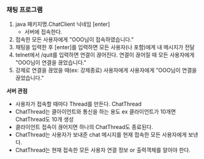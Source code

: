 ### 채팅 프로그램

1. java 패키지명.ChatClient 닉네임 [enter]
    - 서버에 접속한다.
2. 접속한 모든 사용자에게 "OOO님이 접속하였습니다."
3. 채팅을 입력한 후 [enter]를 입력하면 모든 사용자(나 포함)에게 내 메시지가 전달
4. telnet에서 /quit를 입력하면 연결이 끊어진다. 연결이 끊어질 때 모든 사용자에게 "OOO님이 연결을 끊었습니다."
5. 강제로 연결을 끊었을 때(ex: 강제종료) 사용자에게 사용자에게 "OOO님이 연결을 끊었습니다."

**서버 관점**
- 사용자가 접속할 때마다 Thread를 만든다. ChatThread
- ChatThread는 클아이언트와 통신을 하는 용도 ex 클라이언트가 10개면 ChatThread도 10개 생성
- 클라이언트 접속이 끊어지면 하나의 ChatThread도 종료된다.
- ChatThread는 사용자가 보내준 chat 메시지를 현재 접속한 모든 사용자에게 보낸다.
- ChatThread는 현재 접속한 모든 사용자 연결 정보 or 출력객체를 알아야 한다.